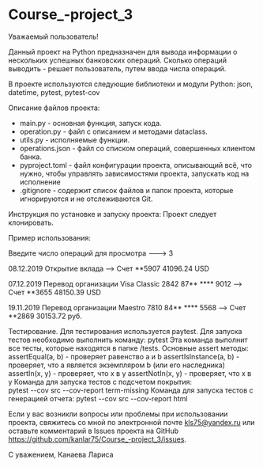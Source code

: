 # Course_-project_3

Уважаемый пользователь!

 Данный проект на Python предназначен для вывода информации о нескольких 
успешных банковских операций. 
 Сколько операций выводить - решает пользователь, путем ввода числа операций.

 В проекте используются следующие библиотеки и модули Python: json, datetime,
pytest, pytest-cov

Описание файлов проекта:
- main.py - основная функция, запуск кода.
- operation.py - файл с описанием и методами dataclass.
- utils.py - исполняемые функции.
- operations.json - файл со списком операций, совершенных клиентом банка.
- pyproject.toml - файл конфигурации проекта, описывающий всё, что нужно, чтобы
управлять зависимостями проекта, запускать код на исполнение
- .gitignore - содержит список файлов и папок проекта, которые игнорируются и
не отслеживаются Git.

Инструкция по установке и запуску проекта:
Проект следует клонировать.

Пример использования:

Введите число операций для просмотра 
---> 3

08.12.2019 Открытие вклада
 --> Счет **5907
41096.24 USD


07.12.2019 Перевод организации
Visa Classic 2842 87** **** 9012 --> Счет **3655
48150.39 USD


19.11.2019 Перевод организации
Maestro 7810 84** **** 5568 --> Счет **2869
30153.72 руб.

Тестирование.
Для тестирования используется paytest.
Для запуска тестов необходимо выполнить команду: pytest
Эта команда выполнит все тесты, которые находятся в папке /tests.
Основные assert методы:
assertEqual(a, b) - проверяет равенство a и b
assertIsInstance(a, b) - проверяет, что a является экземпляром b (или его 
наследника)
assertIn(x, y) - проверяет, что x в y
assertNotIn(x, y) - проверяет, что x в y
Команда для запуска тестов с подсчетом покрытия:  
pytest --cov src --cov-report term-missing
Команда для запуска тестов с генерацией отчета:
pytest --cov src --cov-report html 

Если у вас возникли вопросы или проблемы при использовании проекта, 
свяжитесь со мной по электронной почте kls75@yandex.ru или оставьте 
комментарий в Issues проекта на GitHub 
https://github.com/kanlar75/Course_-project_3/issues.

С уважением,
Канаева Лариса
